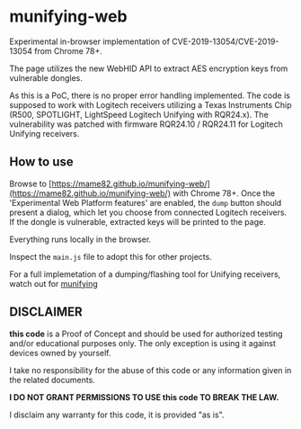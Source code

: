 # munifying-web

Experimental in-browser implementation of CVE-2019-13054/CVE-2019-13054 from Chrome 78+.

The page utilizes the new WebHID API to extract AES encryption keys from vulnerable dongles.

As this is a PoC, there is no proper error handling implemented. The code is supposed to
work with Logitech receivers utilizing a Texas Instruments Chip (R500, SPOTLIGHT, LightSpeed
Logitech Unifying with RQR24.x). The vulnerability was patched with firmware RQR24.10 / RQR24.11
for Logitech Unifying receivers.

## How to use

Browse to [https://mame82.github.io/munifying-web/](https://mame82.github.io/munifying-web/) with
Chrome 78+. Once the 'Experimental Web Platform features' are enabled, the `dump` button should
present a dialog, which let you choose from connected Logitech receivers. If the dongle is
vulnerable, extracted keys will be printed to the page.

Everything runs locally in the browser.

Inspect the `main.js` file to adopt this for other projects.

For a full implemetation of a dumping/flashing tool for Unifying receivers, watch out for
[munifying](https://github.com/mame82/munifying)

## DISCLAIMER

**this code** is a Proof of Concept and should be used for authorized testing and/or 
educational purposes only. The only exception is using it against devices owned by yourself.

I take no responsibility for the abuse of this code or any information given in
the related documents. 

**I DO NOT GRANT PERMISSIONS TO USE this code TO BREAK THE LAW.**

I disclaim any warranty for this code, it is provided "as is".
